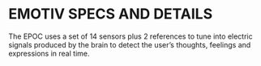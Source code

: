 # EMOTIV SPECS AND DETAILS

The EPOC uses a set of 14 sensors plus 2 references to tune into electric signals produced by the brain to detect the user’s thoughts, feelings and expressions in real time.
